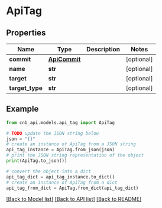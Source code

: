 # ApiTag


## Properties

Name | Type | Description | Notes
------------ | ------------- | ------------- | -------------
**commit** | [**ApiCommit**](ApiCommit.md) |  | [optional] 
**name** | **str** |  | [optional] 
**target** | **str** |  | [optional] 
**target_type** | **str** |  | [optional] 

## Example

```python
from cnb_api.models.api_tag import ApiTag

# TODO update the JSON string below
json = "{}"
# create an instance of ApiTag from a JSON string
api_tag_instance = ApiTag.from_json(json)
# print the JSON string representation of the object
print(ApiTag.to_json())

# convert the object into a dict
api_tag_dict = api_tag_instance.to_dict()
# create an instance of ApiTag from a dict
api_tag_from_dict = ApiTag.from_dict(api_tag_dict)
```
[[Back to Model list]](../README.md#documentation-for-models) [[Back to API list]](../README.md#documentation-for-api-endpoints) [[Back to README]](../README.md)


